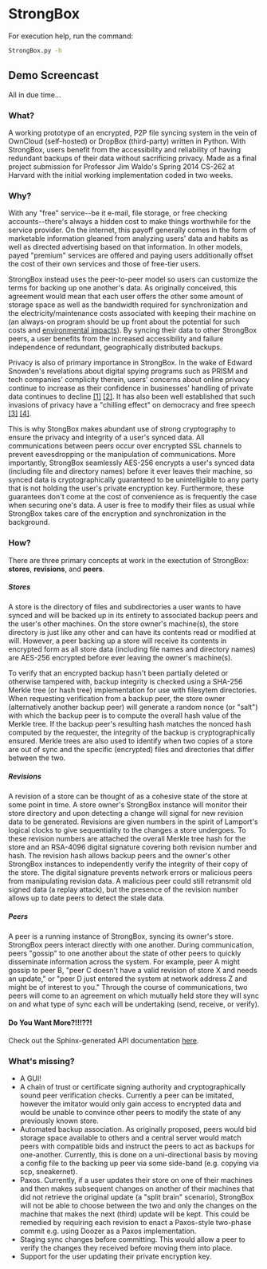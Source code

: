 StrongBox
============
For execution help, run the command:
```bash
StrongBox.py -h
```

## Demo Screencast
All in due time...

### What?

A working prototype of an encrypted, P2P file syncing system in the vein of OwnCloud (self-hosted) or DropBox (third-party) written in Python. With StrongBox, users benefit from the accessibility and reliability of having redundant backups of their data without sacrificing privacy. Made as a final project submission for Professor Jim Waldo's Spring 2014 CS-262 at Harvard with the initial working implementation coded in two weeks.

### Why?

With any "free" service--be it e-mail, file storage, or free checking accounts--there's always a hidden cost to make things worthwhile for the service provider. On the internet, this payoff generally comes in the form of marketable information gleaned from analyzing users' data and habits as well as directed advertising based on that information. In other models, payed "premium" services are offered and paying users additionally offset the cost of their own services and those of free-tier users.

StrongBox instead uses the peer-to-peer model so users can customize the terms for backing up one another's data. As originally conceived, this agreement would mean that each user offers the other some amount of storage space as well as the bandwidth required for synchronization and the electricity/maintenance costs associated with keeping their machine on (an always-on program should be up front about the potential for such costs and [environmental impacts](http://www.bitcarbon.org/bitcarbon/)). By syncing their data to other StrongBox peers, a user benefits from the increased accessibility and failure independence of redundant, geographically distributed backups.

Privacy is also of primary importance in StrongBox. In the wake of Edward Snowden's revelations about digital spying programs such as PRISM and tech companies' complicity therein, users' concerns about online privacy continue to increase as their confidence in businesses' handling of private data continues to decline [[1]](http://www.truste.com/about-TRUSTe/press-room/news_us_truste_reveals_consumers_more_concerned_about_data_collection) [[2]](http://www.pewinternet.org/2013/09/05/anonymity-privacy-and-security-online/). It has also been well established that such invasions of privacy have a "chilling effect" on democracy and free speech [[3]](https://www.eff.org/press/releases/eff-files-22-firsthand-accounts-how-nsa-surveillance-chilled-right-association) [[4]](http://www.presstv.com/detail/2013/11/12/334416/us-writers-scared-silent-by-nsa-spying/).

This is why StongBox makes abundant use of strong cryptography to ensure the privacy and integrity of a user's synced data. All communications between peers occur over encrypted SSL channels to prevent eavesdropping or the manipulation of communications. More importantly, StrongBox seamlessly AES-256 encrypts a user's synced data (including file and directory names) before it ever leaves their machine, so synced data is cryptographically guaranteed to be unintelligible to any party that is not holding the user's private encryption key. Furthermore, these guarantees don't come at the cost of convenience as is frequently the case when securing one's data. A user is free to modify their files as usual while StrongBox takes care of the encryption and synchronization in the background.


### How?

There are three primary concepts at work in the exectution of StrongBox: **stores**, **revisions**, and **peers**.

##### Stores

A store is the directory of files and subdirectories a user wants to have synced and will be backed up in its entirety to associated backup peers and the user's other machines. On the store owner's machine(s), the store directory is just like any other and can have its contents read or modified at will. However, a peer backing up a store will receive its contents in encrypted form as all store data (including file names and directory names) are AES-256 encrypted before ever leaving the owner's machine(s). 

To verify that an encrypted backup hasn't been partially deleted or otherwise tampered with, backup integrity is checked using a SHA-256 Merkle tree (or hash tree) implementation for use with filesytem directories. When requesting verification from a backup peer, the store owner (alternatively another backup peer) will generate a random nonce (or "salt") with which the backup peer is to compute the overall hash value of the Merkle tree. If the backup peer's resulting hash matches the nonced hash computed by the requester, the integrity of the backup is cryptographically ensured. Merkle trees are also used to identify when two copies of a store are out of sync and the specific (encrypted) files and directories that differ between the two.


##### Revisions

A revision of a store can be thought of as a cohesive state of the store at some point in time. A store owner's StrongBox instance will monitor their store directory and upon detecting a change will signal for new revision data to be generated. Revisions are given numbers in the spirit of Lamport's logical clocks to give sequentiality to the changes a store undergoes. To these revision numbers are attached the overall Merkle tree hash for the store and an RSA-4096 digital signature covering both revision number and hash. The revision hash allows backup peers and the owner's other StrongBox instances to independently verify the integrity of their copy of the store. The digital signature prevents network errors or malicious peers from manipulating revision data. A malicious peer could still retransmit old signed data (a replay attack), but the presence of the revision number allows up to date peers to detect the stale data.

##### Peers

A peer is a running instance of StrongBox, syncing its owner's store. StrongBox peers interact directly with one another. During communication, peers "gossip" to one another about the state of other peers to quickly disseminate information across the system. For example, peer A might gossip to peer B, "peer C doesn't have a valid revision of store X and needs an update," or "peer D just entered the system at network address Z and might be of interest to you." Through the course of communications, two peers will come to an agreement on which mutually held store they will sync on and what type of sync each will be undertaking (send, receive, or verify).


#### Do You Want More?!!!??!
Check out the Sphinx-generated API documentation [here](https://esmail.github.io/StrongBox/sphinx/html/index.html).

### What's missing?
* A GUI!
* A chain of trust or certificate signing authority and cryptographically sound peer verification checks. Currently a peer can be imitated, however the imitator would only gain access to encrypted data and would be unable to convince other peers to modify the state of any previously known store.
* Automated backup association. As originally proposed, peers would bid storage space available to others and a central server would match peers with compatible bids and instruct the peers to act as backups for one-another. Currently, this is done on a uni-directional basis by moving a config file to the backing up peer via some side-band (e.g. copying via scp, sneakernet).
* Paxos. Currently, if a user updates their store on one of their machines and then makes subsequent changes on another of their machines that did not retrieve the original update (a "split brain" scenario), StrongBox will not be able to choose between the two and only the changes on the machine that makes the next (third) update will be kept. This could be remedied by requiring each revision to enact a Paxos-style two-phase commit e.g. using Doozer as a Paxos implementation.
* Staging sync changes before committing. This would allow a peer to verify the changes they received before moving them into place.
* Support for the user updating their private encryption key.
